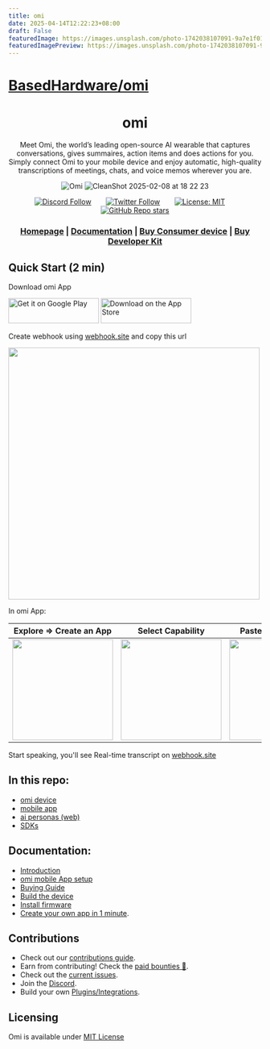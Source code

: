 ```yaml
---
title: omi
date: 2025-04-14T12:22:23+08:00
draft: False
featuredImage: https://images.unsplash.com/photo-1742038107091-9a7e1f01b42c?ixid=M3w0NjAwMjJ8MHwxfHJhbmRvbXx8fHx8fHx8fDE3NDQ2MDQ0NDN8&ixlib=rb-4.0.3
featuredImagePreview: https://images.unsplash.com/photo-1742038107091-9a7e1f01b42c?ixid=M3w0NjAwMjJ8MHwxfHJhbmRvbXx8fHx8fHx8fDE3NDQ2MDQ0NDN8&ixlib=rb-4.0.3
---
```


# [BasedHardware/omi](https://github.com/BasedHardware/omi)

<div align="center">

# **omi**

Meet Omi, the world’s leading open-source AI wearable that captures conversations, gives summaires, action items and does actions for you. Simply connect Omi to your mobile device and enjoy automatic, high-quality
transcriptions of meetings, chats, and voice memos wherever you are.

![Omi](https://github.com/user-attachments/assets/834d3fdb-31b5-4f22-ae35-da3d2b9a8f59)
![CleanShot 2025-02-08 at 18 22 23](https://github.com/user-attachments/assets/7a658366-9e02-4057-bde5-a510e1f0217a)


[![Discord Follow](https://dcbadge.vercel.app/api/server/ZutWMTJnwA?style=flat)](https://discord.gg/omi) &ensp;&ensp;&ensp;
[![Twitter Follow](https://img.shields.io/twitter/follow/kodjima33)](https://x.com/kodjima33) &ensp;&ensp;&ensp;
[![License: MIT](https://img.shields.io/badge/License-MIT-yellow.svg)](https://opensource.org/licenses/MIT)&ensp;&ensp;&ensp;
[![GitHub Repo stars](https://img.shields.io/github/stars/BasedHardware/Omi)](https://github.com/BasedHardware/Omi)

<h3>

[Homepage](https://omi.me/) | [Documentation](https://docs.omi.me/) | [Buy Consumer device](https://www.omi.me/cart/50230946562340:1) | [Buy Developer Kit](https://www.omi.me/products/omi-dev-kit-2)

</h3>



</div>

[//]: # (## Features)

[//]: # ()

[//]: # (- **Real-Time AI Audio Processing**: Leverage powerful on-device AI capabilities for real-time audio analysis.)

[//]: # (- **Low-powered Bluetooth**: Capture audio for 24h+ on a small button battery)

[//]: # (- **Open-Source Software**: Access and contribute to the pin's software stack, designed with openness and community collaboration in mind.)

[//]: # (- **Wearable Design**: Experience unparalleled convenience with ergonomic and lightweight design, perfect for everyday wear.)

## Quick Start (2 min)
Download omi App

[<img src='https://upload.wikimedia.org/wikipedia/commons/7/78/Google_Play_Store_badge_EN.svg' alt='Get it on Google Play' height="50px" width="180px">](https://play.google.com/store/apps/details?id=com.friend.ios)
[<img src='https://upload.wikimedia.org/wikipedia/commons/3/3c/Download_on_the_App_Store_Badge.svg' alt="Download on the App Store" height="50px" width="180px">](https://apps.apple.com/us/app/friend-ai-wearable/id6502156163)



Create webhook using [webhook.site](https://webhook.site) and copy this url 

<img src="https://github.com/user-attachments/assets/083a6ec4-4694-4c7a-843a-4a1a0c254453" width="500">

In omi App:

| Explore => Create an App  | Select Capability  | Paste Webhook URL | Install App 
| ------------- | ------------- | ------------- | ------------- | 
| <img src="https://github.com/user-attachments/assets/31809b81-7de2-4381-b5fc-5c9714972211" width="200">  |<img src="https://github.com/user-attachments/assets/59cfbe8e-7e3b-437f-81f7-25eb50ccdd7d" width="200">| <img src="https://github.com/user-attachments/assets/3d864ee8-555f-4ded-b4db-87ff78128323" width = "200">  | <img src="https://github.com/user-attachments/assets/58cf6da6-e245-415e-92e7-dc1f46583cfc" width="200">| 

Start speaking, you'll see Real-time transcript on [webhook.site ](https://webhook.site)







## In this repo:

- [omi device](https://github.com/BasedHardware/omi/tree/main/omi)
- [mobile app](https://github.com/BasedHardware/omi/tree/main/app)
- [ai personas (web)](https://github.com/BasedHardware/omi/tree/main/personas-open-source)
- [SDKs](sdks)

## Documentation:

- [Introduction](https://docs.omi.me/)
- [omi mobile App setup](https://docs.omi.me/docs/developer/AppSetup)
- [Buying Guide](https://docs.omi.me/docs/assembly/Buying_Guide/)
- [Build the device](https://docs.omi.me/docs/assembly/Build_the_device/)
- [Install firmware](https://docs.omi.me/docs/get_started/Flash_device/)
- [Create your own app in 1 minute](https://docs.omi.me/docs/developer/apps/Introduction).


## Contributions

* Check out our [contributions guide](https://docs.omi.me/docs/developer/Contribution/).
* Earn from contributing! Check the [paid bounties 🤑](https://omi.me/bounties).
* Check out the [current issues](https://github.com/BasedHardware/Omi/issues).
* Join the [Discord](https://discord.gg/omi).
* Build your own [Plugins/Integrations](https://docs.omi.me/docs/developer/apps/Introduction).

[//]: # (## More links:)

[//]: # ()

[//]: # (- [Contributing]&#40;https://docs.omi.me/docs/developer/Contribution/&#41;)

[//]: # (- [Support]&#40;https://docs.omi.me/docs/info/Support/;)

[//]: # (- [BLE Protocol]&#40;https://docs.omi.me/docs/developer/Protocol/&#41;)

[//]: # (- [Plugins]&#40;https://docs.omi.me/docs/developer/Plugins/&#41;)

## Licensing

Omi is available under <a href="https://github.com/BasedHardware/omi/blob/main/LICENSE">MIT License</a>
